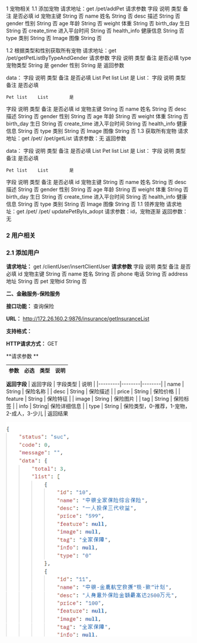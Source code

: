 1	宠物相关
1.1	添加宠物
请求地址：get /pet/addPet
请求参数
字段	说明	类型	备注	是否必填
id
	宠物主键	String		否
name
	姓名	String		否
desc
	描述	String		否
gender
	性别	String		否
age
	年龄	String		否
weight
	体重	String		否
birth_day
	生日	String		否
create_time
	进入平台时间	String		否
health_info
	健康信息	String		否
type
	类别	String		否
Image
	图像	String		否

1.2	根据类型和性别获取所有宠物
请求地址：get      /pet/getPetListByTypeAndGender
请求参数
字段	说明	类型	备注	是否必填
type
	宠物类型	String		是
gender
	性别	String		是
返回参数
 
data：
字段	说明	类型	备注	是否必填
List
	Pet list	List		是
List：
字段	说明	类型	备注	是否必填

	Pet list	List		是
字段	说明	类型	备注	是否必填
id
	宠物主键	String		否
name
	姓名	String		否
desc
	描述	String		否
gender
	性别	String		否
age
	年龄	String		否
weight
	体重	String		否
birth_day
	生日	String		否
create_time
	进入平台时间	String		否
health_info
	健康信息	String		否
type
	类别	String		否
Image
	图像	String		否
1.3	获取所有宠物
请求地址：get      /pet/ /pet/getList
请求参数：无
返回参数
 
data：
字段	说明	类型	备注	是否必填
List
	Pet list	List		是
List：
字段	说明	类型	备注	是否必填

	Pet list	List		是
字段	说明	类型	备注	是否必填
id
	宠物主键	String		否
name
	姓名	String		否
desc
	描述	String		否
gender
	性别	String		否
age
	年龄	String		否
weight
	体重	String		否
birth_day
	生日	String		否
create_time
	进入平台时间	String		否
health_info
	健康信息	String		否
type
	类别	String		否
Image
	图像	String		否
1.1	领养宠物
请求地址：get      /pet/ /pet/ updatePetByIs_adopt
请求参数：id，宠物逐渐
返回参数：无

### 2	用户相关
### 2.1	添加用户
 **请求地址：** get   /clientUser/insertClientUser
 **请求参数** 
字段	说明	类型	备注	是否必填
id
	宠物主键	String		否
name
	姓名	String		否
phone
	电话	String		否
address
	地址	String		否
pet
	宠物id	String		否

 **二、金融服务-保险服务** 

 **接口功能：** 查询保险

 **URL：** http://172.26.160.2:9876/insurance/getInsuranceList

 **支持格式：** 

 **HTTP请求方式：** GET

 **请求参数    ** 

| 参数 | 必选 | 类型 | 说明 |
|----|----|----|----|
 **返回字段** 
| 返回字段    | 字段类型   | 说明     |
|---------|--------|--------|
| name    | String | 保险名称   |
| desc    | String | 保险描述   |
| price   | String | 保险价格   |
| feature | String | 保险特征   |
| image   | String | 保险图片   |
| tag     | String | 保险标签   |
| info    |  String| 保险详细信息 |
| type    | String | 保险类型，0-推荐，1-宠物，2-成人，3-少儿 |
返回结果

![输入图片说明](image.png)

